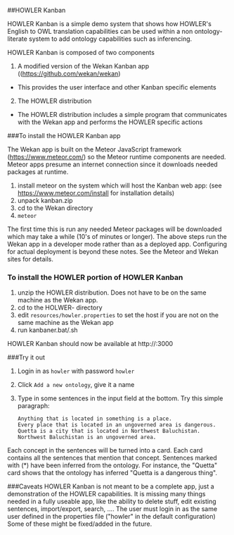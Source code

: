 ##HOWLER Kanban
 	
 HOWLER Kanban is a simple demo system that shows how HOWLER's English to OWL translation capabilities can be used within a non ontology-literate system to add ontology capabilities such as inferencing.
 
HOWLER Kanban is composed of two components

1. A modified version of the Wekan Kanban app ((https://github.com/wekan/wekan)
 * This provides the user interface and other Kanban specific elements 
2. The HOWLER distribution 
 * The HOWLER distribution includes a simple program that communicates with the Wekan app and performs the HOWLER specific actions
	
###To install the HOWLER Kanban app

The Wekan app is built on the Meteor JavaScript framework (https://www.meteor.com/) so the Meteor runtime components are needed. Meteor apps presume an internet connection since it downloads needed packages at runtime. 
	 
1. install meteor on the system which will host the Kanban web app: (see https://www.meteor.com/install for installation details)
2. unpack kanban.zip
3. cd to the Wekan directory
4. `meteor`

The first time this is run any needed Meteor packages will be downloaded which may take a while (10's of minutes or longer). The above steps run the Wekan app in a developer mode rather than as a deployed app. Configuring for actual deployment is beyond these notes. See the Meteor and Wekan sites for details.

### To install the HOWLER portion of HOWLER Kanban

1. unzip the HOWLER distribution. Does not have to be on the same machine as the Wekan app.
1. cd to the HOLWER-<VERSION> directory
1. edit `resources/howler.properties` to set the host if you are not on the same machine as the Wekan app
1. run kanbaner.bat/.sh

HOWLER Kanban should now be available at http://<HOST>:3000
 
###Try it out
1. Login in as `howler` with password `howler`
2. Click ` Add a new ontology `, give it a name 
3. Type in some sentences in the input field at the bottom. Try this simple paragraph:  

     `Anything that is located in something is a place.`    
`Every place that is located in an ungoverned area is dangerous. `   
`Quetta is a city that is located in Northwest Baluchistan.`    
`Northwest Baluchistan is an ungoverned area.  `

 Each concept in the sentences will be turned into a card. Each card contains all the sentences that mention that concept.
 Sentences marked with (*) have been inferred from the ontology. For instance, the "Quetta" card shows that the ontology has inferred "Quetta is a dangerous thing".
 

###Caveats
 HOWLER Kanban is not meant to be a complete app, just a demonstration of the HOWLER capabilities. It is missing many things needed in a fully useable app,
 like the ability to delete stuff, edit existing sentences, import/export, search, .... The user must login in as the same user defined in the properties file ("howler" in the default configuration)
 Some of these might be fixed/added in the future. 
 

 